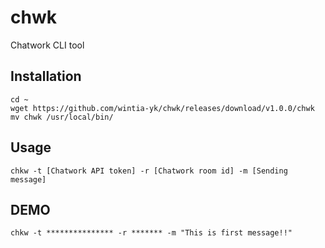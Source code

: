 # chwk
Chatwork CLI tool

## Installation
```
cd ~
wget https://github.com/wintia-yk/chwk/releases/download/v1.0.0/chwk
mv chwk /usr/local/bin/
```

## Usage
```
chkw -t [Chatwork API token] -r [Chatwork room id] -m [Sending message]
```

## DEMO
```
chkw -t *************** -r ******* -m "This is first message!!"
```
